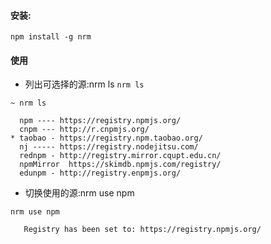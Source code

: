 

#### 安装:
`
npm install -g nrm
`
#### 使用
 - 列出可选择的源:nrm ls
`
nrm ls
`
```
~ nrm ls

  npm ---- https://registry.npmjs.org/
  cnpm --- http://r.cnpmjs.org/
* taobao - https://registry.npm.taobao.org/
  nj ----- https://registry.nodejitsu.com/
  rednpm - http://registry.mirror.cqupt.edu.cn/
  npmMirror  https://skimdb.npmjs.com/registry/
  edunpm - http://registry.enpmjs.org/
```
- 切换使用的源:nrm use npm

`
nrm use npm
 `          
```            
   Registry has been set to: https://registry.npmjs.org/
```
